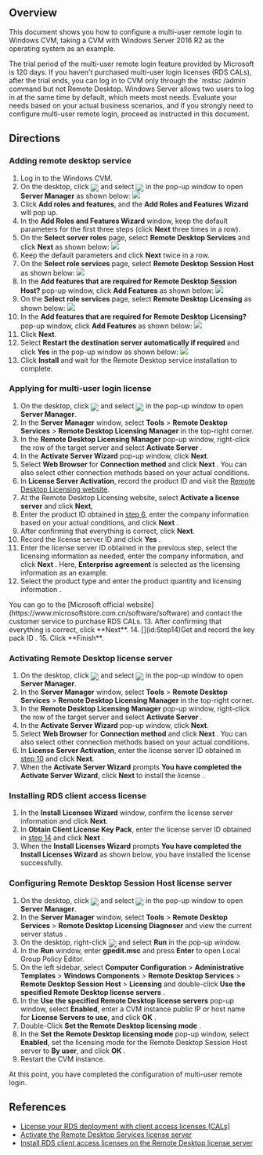 ## Overview
This document shows you how to configure a multi-user remote login to Windows CVM, taking a CVM with Windows Server 2016 R2 as the operating system as an example.

<dx-alert infotype="notice" title="">
The trial period of the multi-user remote login feature provided by Microsoft is 120 days. If you haven't purchased multi-user login licenses (RDS CALs), after the trial ends, you can log in to CVM only through the `mstsc /admin` command but not Remote Desktop. Windows Server allows two users to log in at the same time by default, which meets most needs. Evaluate your needs based on your actual business scenarios, and if you strongly need to configure multi-user remote login, proceed as instructed in this document.
</dx-alert>


## Directions

### Adding remote desktop service
1. Log in to the Windows CVM.
2. On the desktop, click <img src="https://qcloudimg.tencent-cloud.cn/raw/10c0728e4d194732be4eb6c1a95e0a8c.png" style="margin: -5px 0px;"/> and select <img src="https://qcloudimg.tencent-cloud.cn/raw/8a27d0993c99b2564c33df6bbabec4f7.png" style="margin: -5px 0px;"/> in the pop-up window to open **Server Manager** as shown below:
    ![](https://main.qcloudimg.com/raw/66bb5237846f1dd79e3145bfd82d9257.png)
3. Click **Add roles and features**, and the **Add Roles and Features Wizard** will pop up.
4. In the **Add Roles and Features Wizard** window, keep the default parameters for the first three steps (click **Next** three times in a row).
5. On the **Select server roles** page, select **Remote Desktop Services** and click **Next** as shown below:
    ![](https://main.qcloudimg.com/raw/54d329c2667ac5c60ffdc2b74f1fc555.png)
6. Keep the default parameters and click **Next** twice in a row.
7. On the **Select role services** page, select **Remote Desktop Session Host** as shown below:
    ![](https://main.qcloudimg.com/raw/8d24fd515bd363dc020257c2843c5562.png)
8. In the **Add features that are required for Remote Desktop Session Host?** pop-up window, click **Add Features** as shown below:
    ![](https://main.qcloudimg.com/raw/2a33d896c16b1d98012536cdc3776248.png)
9. On the **Select role services** page, select **Remote Desktop Licensing** as shown below:
    ![](https://main.qcloudimg.com/raw/1c908dc77f50488387a2fdbfda08ba35.png)
10. In the **Add features that are required for Remote Desktop Licensing?** pop-up window, click **Add Features** as shown below:
    ![](https://main.qcloudimg.com/raw/d7aa066366b168ac8a7475155d34ea19.png)
11. Click **Next**.
12. Select **Restart the destination server automatically if required** and click **Yes** in the pop-up window as shown below:
    ![](https://main.qcloudimg.com/raw/df280b0a66470be404f114bd17c47d21.png)
13. Click **Install** and wait for the Remote Desktop service installation to complete.


### Applying for multi-user login license
1. On the desktop, click <img src="https://qcloudimg.tencent-cloud.cn/raw/10c0728e4d194732be4eb6c1a95e0a8c.png" style="margin: -5px 0px;"/> and select <img src="https://qcloudimg.tencent-cloud.cn/raw/8a27d0993c99b2564c33df6bbabec4f7.png" style="margin: -5px 0px;"/> in the pop-up window to open **Server Manager**.
2. In the **Server Manager** window, select **Tools** > **Remote Desktop Services** > **Remote Desktop Licensing Manager** in the top-right corner.
3. In the **Remote Desktop Licensing Manager** pop-up window, right-click the row of the target server and select **Activate Server** .
4. In the **Activate Server Wizard** pop-up window, click **Next**.
5. Select **Web Browser** for **Connection method** and click **Next** .
You can also select other connection methods based on your actual conditions.
6. [](id:Step6)In **License Server Activation**, record the product ID and visit the [Remote Desktop Licensing website](https://activate.microsoft.com/).
7. At the Remote Desktop Licensing website, select **Activate a license server** and click **Next**,
8. Enter the product ID obtained in [step 6](#Step6), enter the company information based on your actual conditions, and click **Next** .
9. After confirming that everything is correct, click **Next**.
10. [](id:Step10)Record the license server ID and click **Yes** .
11. Enter the license server ID obtained in the previous step, select the licensing information as needed, enter the company information, and click **Next** .
Here, **Enterprise agreement** is selected as the licensing information as an example.
12. Select the product type and enter the product quantity and licensing information .
<dx-alert infotype="explain" title="">
You can go to the [Microsoft official website](https://www.microsoftstore.com.cn/software/software) and contact the customer service to purchase RDS CALs.
</dx-alert>
13. After confirming that everything is correct, click **Next**.
14. [](id:Step14)Get and record the key pack ID .
15. Click **Finish**.


### Activating Remote Desktop license server
1. On the desktop, click <img src="https://qcloudimg.tencent-cloud.cn/raw/10c0728e4d194732be4eb6c1a95e0a8c.png" style="margin: -5px 0px;"/> and select <img src="https://qcloudimg.tencent-cloud.cn/raw/8a27d0993c99b2564c33df6bbabec4f7.png" style="margin: -5px 0px;"/> in the pop-up window to open **Server Manager**.
2. In the **Server Manager** window, select **Tools** > **Remote Desktop Services** > **Remote Desktop Licensing Manager** in the top-right corner.
3. In the **Remote Desktop Licensing Manager** pop-up window, right-click the row of the target server and select **Activate Server** .
4. In the **Activate Server Wizard** pop-up window, click **Next**.
5. Select **Web Browser** for **Connection method** and click **Next** .
You can also select other connection methods based on your actual conditions.
6. In **License Server Activation**, enter the license server ID obtained in [step 10](#Step10) and click **Next**.
7. When the **Activate Server Wizard** prompts **You have completed the Activate Server Wizard**, click **Next** to install the license .


### Installing RDS client access license
1. In the **Install Licenses Wizard** window, confirm the license server information and click **Next**.
2. In **Obtain Client License Key Pack**, enter the license server ID obtained in [step 14](#Step14) and click **Next** .
3. When the **Install Licenses Wizard** prompts **You have completed the Install Licenses Wizard** as shown below, you have installed the license successfully.


### Configuring Remote Desktop Session Host license server
1. On the desktop, click <img src="https://qcloudimg.tencent-cloud.cn/raw/10c0728e4d194732be4eb6c1a95e0a8c.png" style="margin: -5px 0px;"/> and select <img src="https://qcloudimg.tencent-cloud.cn/raw/8a27d0993c99b2564c33df6bbabec4f7.png" style="margin: -5px 0px;"/> in the pop-up window to open **Server Manager**.
2. In the **Server Manager** window, select **Tools** > **Remote Desktop Services** > **Remote Desktop Licensing Diagnoser** and view the current server status .
3. On the desktop, right-click <img src="https://qcloudimg.tencent-cloud.cn/raw/10c0728e4d194732be4eb6c1a95e0a8c.png" style="margin: -5px 0px;"/> and select **Run** in the pop-up window.
4. In the **Run** window, enter **gpedit.msc** and press **Enter** to open Local Group Policy Editor.
5. On the left sidebar, select **Computer Configuration** > **Administrative Templates** > **Windows Components** > **Remote Desktop Services** > **Remote Desktop Session Host** > **Licensing** and double-click **Use the specified Remote Desktop license servers** .
6. In the **Use the specified Remote Desktop license servers** pop-up window, select **Enabled**, enter a CVM instance public IP or host name for **License Servers to use**, and click **OK** .
7. Double-Click **Set the Remote Desktop licensing mode** .
8. In the **Set the Remote Desktop licensing mode** pop-up window, select **Enabled**, set the licensing mode for the Remote Desktop Session Host server to **By user**, and click **OK** .
9. Restart the CVM instance.

At this point, you have completed the configuration of multi-user remote login.

## References
- [License your RDS deployment with client access licenses (CALs)](https://docs.microsoft.com/en-us/windows-server/remote/remote-desktop-services/rds-client-access-license)
- [Activate the Remote Desktop Services license server](https://docs.microsoft.com/en-us/windows-server/remote/remote-desktop-services/rds-activate-license-server)
- [Install RDS client access licenses on the Remote Desktop license server](https://docs.microsoft.com/en-us/windows-server/remote/remote-desktop-services/rds-install-cals)
